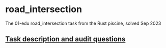 # road_intersection

The 01-edu road_intersection task from the Rust piscine, solved Sep 2023

## [Task description and audit questions](https://github.com/01-edu/public/tree/master/subjects/road_intersection)
